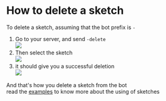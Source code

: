 # How to delete a sketch
To delete a sketch, assuming that the bot prefix is `-`

1. Go to your server, and send `-delete`\
![](https://i.imgur.com/6suGVjT.jpg)
2. Then select the sketch\
![](https://i.imgur.com/eR1TGvD.jpg)
3. it should give you a successful deletion\
![](https://i.imgur.com/WoUDnJa.jpg)

And that's how you delete a sketch from the bot\
read the [examples](../examples/) to know more about the using of sketches